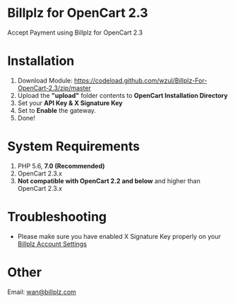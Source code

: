 # Billplz for OpenCart 2.3

Accept Payment using Billplz for OpenCart 2.3

# Installation

1. Download Module: https://codeload.github.com/wzul/Billplz-For-OpenCart-2.3/zip/master
2. Upload the **"upload"** folder contents to **OpenCart Installation Directory**
3. Set your **API Key & X Signature Key**
4. Set to **Enable** the gateway.
5. Done!

# System Requirements

1. PHP 5.6, **7.0 (Recommended)**
2. OpenCart 2.3.x
3. **Not compatible with OpenCart 2.2 and below** and higher than OpenCart 2.3.x

# Troubleshooting

* Please make sure you have enabled X Signature Key properly on your [Billplz Account Settings](https://www.billplz.com/enterprise/setting)

# Other
Email: wan@billplz.com